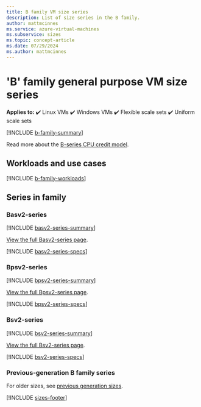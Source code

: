 ```yaml
---
title: B family VM size series
description: List of size series in the B family.
author: mattmcinnes
ms.service: azure-virtual-machines
ms.subservice: sizes
ms.topic: concept-article
ms.date: 07/29/2024
ms.author: mattmcinnes
---
```


# 'B' family general purpose VM size series

**Applies to:** :heavy_check_mark: Linux VMs :heavy_check_mark: Windows VMs :heavy_check_mark: Flexible scale sets :heavy_check_mark: Uniform scale sets

[!INCLUDE [b-family-summary](./includes/b-family-summary.md)]

Read more about the [B-series CPU credit model](../../b-series-cpu-credit-model/b-series-cpu-credit-model.md).

## Workloads and use cases

[!INCLUDE [b-family-workloads](./includes/b-family-workloads.md)]

## Series in family

### Basv2-series
[!INCLUDE [basv2-series-summary](./includes/basv2-series-summary.md)]

[View the full Basv2-series page](./basv2-series.md).

[!INCLUDE [basv2-series-specs](./includes/basv2-series-specs.md)]


### Bpsv2-series
[!INCLUDE [bpsv2-series-summary](./includes/bpsv2-series-summary.md)]

[View the full Bpsv2-series page](./bpsv2-series.md).

[!INCLUDE [bpsv2-series-specs](./includes/bpsv2-series-specs.md)]


### Bsv2-series
[!INCLUDE [bsv2-series-summary](./includes/bsv2-series-summary.md)]

[View the full Bsv2-series page](./bsv2-series.md).

[!INCLUDE [bsv2-series-specs](./includes/bsv2-series-specs.md)]



### Previous-generation B family series
For older sizes, see [previous generation sizes](../previous-gen-sizes-list.md#general-purpose-previous-gen-sizes).

[!INCLUDE [sizes-footer](../includes/sizes-footer.md)]